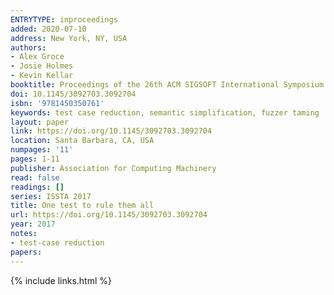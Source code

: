```yaml
---
ENTRYTYPE: inproceedings
added: 2020-07-10
address: New York, NY, USA
authors:
- Alex Groce
- Josie Holmes
- Kevin Kellar
booktitle: Proceedings of the 26th ACM SIGSOFT International Symposium on Software Testing and Analysis
doi: 10.1145/3092703.3092704
isbn: '9781450350761'
keywords: test case reduction, semantic simplification, fuzzer taming
layout: paper
link: https://doi.org/10.1145/3092703.3092704
location: Santa Barbara, CA, USA
numpages: '11'
pages: 1-11
publisher: Association for Computing Machinery
read: false
readings: []
series: ISSTA 2017
title: One test to rule them all
url: https://doi.org/10.1145/3092703.3092704
year: 2017
notes:
- test-case reduction
papers:
---
```

{% include links.html %}

